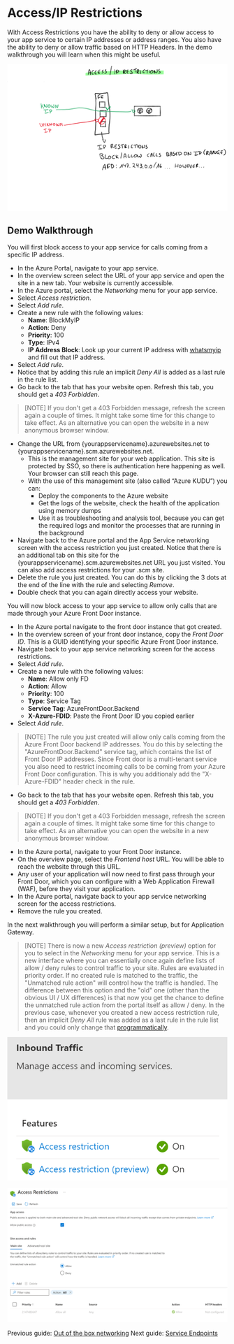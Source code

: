 # Access/IP Restrictions

With Access Restrictions you have the ability to deny or allow access to your app service to certain IP addresses or address ranges. You also have the ability to deny or allow traffic based on HTTP Headers. In the demo walkthrough you will learn when this might be useful.

![Access Restrictions](../media/access%20restrictions.svg)

## Demo Walkthrough

You will first block access to your app service for calls coming from a specific IP address.

- In the Azure Portal, navigate to your app service.
- In the overview screen select the URL of your app service and open the site in a new tab. Your website is currently accessible.
- In the Azure portal, select the _Networking_ menu for your app service.
- Select _Access restriction_.
- Select _Add rule_.
- Create a new rule with the following values:
  - **Name**: BlockMyIP
  - **Action**: Deny
  - **Priority**: 100
  - **Type**: IPv4
  - **IP Address Block**: Look up your current IP address with [whatsmyip](https://www.whatsmyip.org/) and fill out that IP address.
- Select _Add rule_.
- Notice that by adding this rule an implicit _Deny All_ is added as a last rule in the rule list.
- Go back to the tab that has your website open. Refresh this tab, you should get a _403 Forbidden_.

> [NOTE]
> If you don't get a 403 Forbidden message, refresh the screen again a couple of times. It might take some time for this change to take effect.
> As an alternative you can open the website in a new anonymous browser window.

- Change the URL from {yourappservicename}.azurewebsites.net to {yourappservicename}.scm.azurewebsites.net. 
  - This is the management site for your web application. This site is protected by SSO, so there is authentication here happening as well. Your browser can still reach this page.
  - With the use of this management site (also called “Azure KUDU”) you can:
    - Deploy the components to the Azure website
    - Get the logs of the website, check the health of the application using memory dumps
    - Use it as troubleshooting and analysis tool, because you can get the required logs and monitor the processes that are running in the background
- Navigate back to the Azure portal and the App Service networking screen with the access restriction you just created. Notice that there is an additional tab on this site for the {yourappservicename}.scm.azurewebsites.net URL you just visited. You can also add access restrictions for your .scm site.
- Delete the rule you just created. You can do this by clicking the 3 dots at the end of the line with the rule and selecting _Remove_.
- Double check that you can again directly access your website.

You will now block access to your app service to allow only calls that are made through your Azure Front Door instance.

- In the Azure portal navigate to the front door instance that got created.
- In the overview screen of your front door instance, copy the _Front Door ID_. This is a GUID identifying your specific Azure Front Door instance.
- Navigate back to your app service networking screen for the access restrictions.
- Select _Add rule_.
- Create a new rule with the following values:
  - **Name**: Allow only FD
  - **Action**: Allow
  - **Priority**: 100
  - **Type**: Service Tag
  - **Service Tag**: AzureFrontDoor.Backend
  - **X-Azure-FDID**: Paste the Front Door ID you copied earlier
- Select _Add rule_.

> [NOTE]
> The rule you just created will allow only calls coming from the Azure Front Door backend IP addresses. You do this by selecting the "AzureFrontDoor.Backend" service tag, which contains the list of Front Door IP addresses.
> Since Front door is a multi-tenant service you also need to restrict incoming calls to be coming from _your_ Azure Front Door configuration. This is why you additionaly add the "X-Azure-FDID" header check in the rule.

- Go back to the tab that has your website open. Refresh this tab, you should get a _403 Forbidden_.

> [NOTE]
> If you don't get a 403 Forbidden message, refresh the screen again a couple of times. It might take some time for this change to take effect.
> As an alternative you can open the website in a new anonymous browser window.

- In the Azure portal, navigate to your Front Door instance.
- On the overview page, select the _Frontend host_ URL. You will be able to reach the website through this URL.
- Any user of your application will now need to first pass through your Front Door, which you can configure with a Web Application Firewall (WAF), before they visit your application.
- In the Azure portal, navigate back to your app service networking screen for the access restrictions.
- Remove the rule you created.

In the next walkthrough you will perform a similar setup, but for Application Gateway.

> [NOTE]
> There is now a new _Access restriction (preview)_ option for you to select in the _Networking_ menu for your app service.
> This is a new interface where you can essentially once again define lists of allow / deny rules to control traffic to your site. 
> Rules are evaluated in priority order. 
> If no created rule is matched to the traffic, the "Unmatched rule action" will control how the traffic is handled. 
> The difference between this option and the "old" one (other than the obvious UI / UX differences) is that now you get the chance to define the unmatched rule action from the portal itself as allow / deny.
> In the previous case, whenever you created a new access restriction rule, then an implicit _Deny All_ rule was added as a last rule in the rule list and you could only change that [programmatically](https://learn.microsoft.com/en-us/azure/app-service/app-service-ip-restrictions?tabs=azurecli#change-unmatched-rule-action-for-main-site).

![Access Restrictions](../media/Access_Restriction_Preview_1.png)


![Access Restrictions](../media/Access_Restriction_Preview_2.png)

Previous guide: [Out of the box networking](01_outofthebox.md)
Next guide: [Service Endpoints](03_serviceendpoints.md)
